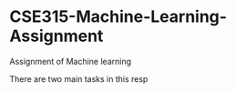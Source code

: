 # CSE315-Machine-Learning-Assignment
Assignment of Machine learning

There are two main tasks in this resp
